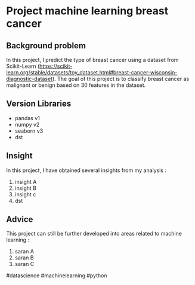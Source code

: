 # Project machine learning breast cancer
## Background problem
In this project, I predict the type of breast cancer using a dataset from Scikit-Learn (https://scikit-learn.org/stable/datasets/toy_dataset.html#breast-cancer-wisconsin-diagnostic-dataset). The goal of this project is to classify breast cancer as malignant or benign based on 30 features in the dataset.

## Version Libraries
- pandas v1
- numpy v2
- seaborn v3
- dst

## Insight 
In this project, I have obtained several insights from my analysis :
1. insight A
2. insight B
3. insight c
4. dst

## Advice
This project can still be further developed into areas related to machine learning :
1. saran A
2. saran B
3. saran C

#datascience #machinelearning #python
